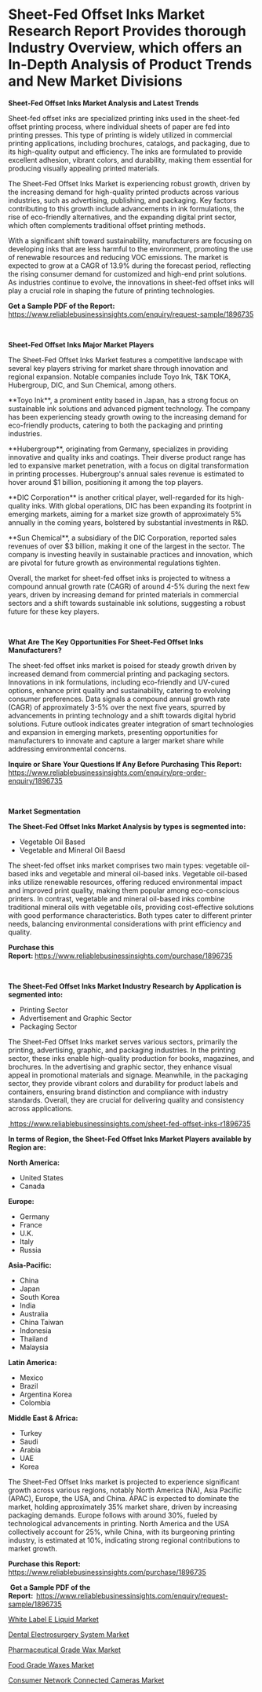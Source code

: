 <p><h1>Sheet-Fed Offset Inks Market Research Report Provides thorough Industry Overview, which offers an In-Depth Analysis of Product Trends and New Market Divisions</h1></p><p><strong>Sheet-Fed Offset Inks Market Analysis and Latest Trends</strong></p>
<p><p>Sheet-fed offset inks are specialized printing inks used in the sheet-fed offset printing process, where individual sheets of paper are fed into printing presses. This type of printing is widely utilized in commercial printing applications, including brochures, catalogs, and packaging, due to its high-quality output and efficiency. The inks are formulated to provide excellent adhesion, vibrant colors, and durability, making them essential for producing visually appealing printed materials.</p><p>The Sheet-Fed Offset Inks Market is experiencing robust growth, driven by the increasing demand for high-quality printed products across various industries, such as advertising, publishing, and packaging. Key factors contributing to this growth include advancements in ink formulations, the rise of eco-friendly alternatives, and the expanding digital print sector, which often complements traditional offset printing methods. </p><p>With a significant shift toward sustainability, manufacturers are focusing on developing inks that are less harmful to the environment, promoting the use of renewable resources and reducing VOC emissions. The market is expected to grow at a CAGR of 13.9% during the forecast period, reflecting the rising consumer demand for customized and high-end print solutions. As industries continue to evolve, the innovations in sheet-fed offset inks will play a crucial role in shaping the future of printing technologies.</p></p>
<p><strong>Get a Sample PDF of the Report:&nbsp;</strong> <a href="https://www.reliablebusinessinsights.com/enquiry/request-sample/1896735?utm_campaign=1138&utm_medium=2&utm_source=Github&utm_content=ia&utm_term=04022025&utm_id=sheet-fed-offset-inks">https://www.reliablebusinessinsights.com/enquiry/request-sample/1896735</a></p>
<p>&nbsp;</p>
<p><strong>Sheet-Fed Offset Inks Major Market Players</strong></p>
<p><p>The Sheet-Fed Offset Inks Market features a competitive landscape with several key players striving for market share through innovation and regional expansion. Notable companies include Toyo Ink, T&K TOKA, Hubergroup, DIC, and Sun Chemical, among others.</p><p>**Toyo Ink**, a prominent entity based in Japan, has a strong focus on sustainable ink solutions and advanced pigment technology. The company has been experiencing steady growth owing to the increasing demand for eco-friendly products, catering to both the packaging and printing industries. </p><p>**Hubergroup**, originating from Germany, specializes in providing innovative and quality inks and coatings. Their diverse product range has led to expansive market penetration, with a focus on digital transformation in printing processes. Hubergroup's annual sales revenue is estimated to hover around $1 billion, positioning it among the top players.</p><p>**DIC Corporation** is another critical player, well-regarded for its high-quality inks. With global operations, DIC has been expanding its footprint in emerging markets, aiming for a market size growth of approximately 5% annually in the coming years, bolstered by substantial investments in R&D.</p><p>**Sun Chemical**, a subsidiary of the DIC Corporation, reported sales revenues of over $3 billion, making it one of the largest in the sector. The company is investing heavily in sustainable practices and innovation, which are pivotal for future growth as environmental regulations tighten.</p><p>Overall, the market for sheet-fed offset inks is projected to witness a compound annual growth rate (CAGR) of around 4-5% during the next few years, driven by increasing demand for printed materials in commercial sectors and a shift towards sustainable ink solutions, suggesting a robust future for these key players.</p></p>
<p>&nbsp;</p>
<p><strong>What Are The Key Opportunities For Sheet-Fed Offset Inks Manufacturers?</strong></p>
<p><p>The sheet-fed offset inks market is poised for steady growth driven by increased demand from commercial printing and packaging sectors. Innovations in ink formulations, including eco-friendly and UV-cured options, enhance print quality and sustainability, catering to evolving consumer preferences. Data signals a compound annual growth rate (CAGR) of approximately 3-5% over the next five years, spurred by advancements in printing technology and a shift towards digital hybrid solutions. Future outlook indicates greater integration of smart technologies and expansion in emerging markets, presenting opportunities for manufacturers to innovate and capture a larger market share while addressing environmental concerns.</p></p>
<p><strong>Inquire or Share Your Questions If Any Before Purchasing This Report:</strong> <a href="https://www.reliablebusinessinsights.com/enquiry/pre-order-enquiry/1896735?utm_campaign=1138&utm_medium=2&utm_source=Github&utm_content=ia&utm_term=04022025&utm_id=sheet-fed-offset-inks">https://www.reliablebusinessinsights.com/enquiry/pre-order-enquiry/1896735</a></p>
<p>&nbsp;</p>
<p><strong>Market Segmentation</strong></p>
<p><strong>The Sheet-Fed Offset Inks Market Analysis by types is segmented into:</strong></p>
<p><ul><li>Vegetable Oil Based</li><li>Vegetable and Mineral Oil Baesd</li></ul></p>
<p><p>The sheet-fed offset inks market comprises two main types: vegetable oil-based inks and vegetable and mineral oil-based inks. Vegetable oil-based inks utilize renewable resources, offering reduced environmental impact and improved print quality, making them popular among eco-conscious printers. In contrast, vegetable and mineral oil-based inks combine traditional mineral oils with vegetable oils, providing cost-effective solutions with good performance characteristics. Both types cater to different printer needs, balancing environmental considerations with print efficiency and quality.</p></p>
<p><strong>Purchase this Report:&nbsp;</strong><a href="https://www.reliablebusinessinsights.com/purchase/1896735?utm_campaign=1138&utm_medium=2&utm_source=Github&utm_content=ia&utm_term=04022025&utm_id=sheet-fed-offset-inks">https://www.reliablebusinessinsights.com/purchase/1896735</a></p>
<p>&nbsp;</p>
<p><strong>The Sheet-Fed Offset Inks Market Industry Research by Application is segmented into:</strong></p>
<p><ul><li>Printing Sector</li><li>Advertisement and Graphic Sector</li><li>Packaging Sector</li></ul></p>
<p><p>The Sheet-Fed Offset Inks market serves various sectors, primarily the printing, advertising, graphic, and packaging industries. In the printing sector, these inks enable high-quality production for books, magazines, and brochures. In the advertising and graphic sector, they enhance visual appeal in promotional materials and signage. Meanwhile, in the packaging sector, they provide vibrant colors and durability for product labels and containers, ensuring brand distinction and compliance with industry standards. Overall, they are crucial for delivering quality and consistency across applications.</p></p>
<p><a href="https://www.reliablebusinessinsights.com/sheet-fed-offset-inks-r1896735?utm_campaign=1138&utm_medium=2&utm_source=Github&utm_content=ia&utm_term=04022025&utm_id=sheet-fed-offset-inks">&nbsp;https://www.reliablebusinessinsights.com/sheet-fed-offset-inks-r1896735</a></p>
<p><strong>In terms of Region, the Sheet-Fed Offset Inks Market Players available by Region are:</strong></p>
<p>
    <p> <strong> North America: </strong>
        <ul>
            <li>United States</li>
            <li>Canada</li>
        </ul>
        </p> 
    <p> <strong> Europe: </strong>
        <ul>
            <li>Germany</li>
            <li>France</li>
            <li>U.K.</li>
            <li>Italy</li>
            <li>Russia</li>
        </ul>
        </p> 
    <p> <strong> Asia-Pacific: </strong>
        <ul>
            <li>China</li>
            <li>Japan</li>
            <li>South Korea</li>
            <li>India</li>
            <li>Australia</li>
            <li>China Taiwan</li>
            <li>Indonesia</li>
            <li>Thailand</li>
            <li>Malaysia</li>
        </ul>
        </p> 
    <p> <strong> Latin America: </strong>
        <ul>
            <li>Mexico</li>
            <li>Brazil</li>
            <li>Argentina Korea</li>
            <li>Colombia</li>
        </ul>
        </p> 
    <p> <strong> Middle East & Africa: </strong>
        <ul>
            <li>Turkey</li>
            <li>Saudi</li>
            <li>Arabia</li>
            <li>UAE</li>
            <li>Korea</li>
        </ul>
    </p>
    </p>
<p><p>The Sheet-Fed Offset Inks market is projected to experience significant growth across various regions, notably North America (NA), Asia Pacific (APAC), Europe, the USA, and China. APAC is expected to dominate the market, holding approximately 35% market share, driven by increasing packaging demands. Europe follows with around 30%, fueled by technological advancements in printing. North America and the USA collectively account for 25%, while China, with its burgeoning printing industry, is estimated at 10%, indicating strong regional contributions to market growth.</p></p>
<p><strong>Purchase this Report: </strong><a href="https://www.reliablebusinessinsights.com/purchase/1896735?utm_campaign=1138&utm_medium=2&utm_source=Github&utm_content=ia&utm_term=04022025&utm_id=sheet-fed-offset-inks">https://www.reliablebusinessinsights.com/purchase/1896735</a></p>
<p>&nbsp;<strong>Get a Sample PDF of the Report:&nbsp;&nbsp;</strong><a href="https://www.reliablebusinessinsights.com/enquiry/request-sample/1896735?utm_campaign=1138&utm_medium=2&utm_source=Github&utm_content=ia&utm_term=04022025&utm_id=sheet-fed-offset-inks">https://www.reliablebusinessinsights.com/enquiry/request-sample/1896735</a></p>
<p><strong></strong></p>
<p><p><a href="https://www.linkedin.com/pulse/white-label-e-liquid-market-size-expected-grow-69-cagr-yzrrf?utm_campaign=1138&utm_medium=2&utm_source=Github&utm_content=ia&utm_term=04022025&utm_id=sheet-fed-offset-inks">White Label E Liquid Market</a></p><p><a href="https://www.linkedin.com/pulse/future-growth-revenue-analysis-dental-electrosurgery-tny3f?utm_campaign=1138&utm_medium=2&utm_source=Github&utm_content=ia&utm_term=04022025&utm_id=sheet-fed-offset-inks">Dental Electrosurgery System Market</a></p><p><a href="https://github.com/bholdsfofie/Market-Research-Report-List-1/blob/main/pharmaceutical-grade-wax-market.md?utm_campaign=1138&utm_medium=2&utm_source=Github&utm_content=ia&utm_term=04022025&utm_id=sheet-fed-offset-inks">Pharmaceutical Grade Wax Market</a></p><p><a href="https://github.com/rashkaeduzor/Market-Research-Report-List-1/blob/main/food-grade-waxes-market.md?utm_campaign=1138&utm_medium=2&utm_source=Github&utm_content=ia&utm_term=04022025&utm_id=sheet-fed-offset-inks">Food Grade Waxes Market</a></p><p><a href="https://www.linkedin.com/pulse/growth-opportunities-challenges-consumer-network-connected-8om0c?utm_campaign=1138&utm_medium=2&utm_source=Github&utm_content=ia&utm_term=04022025&utm_id=sheet-fed-offset-inks">Consumer Network Connected Cameras Market</a></p></p>
